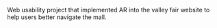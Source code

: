 Web usability project that implemented AR into the valley fair website to help users better navigate the mall.
